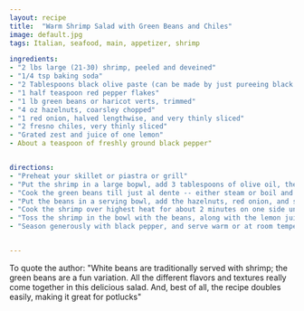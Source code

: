 ```yaml
---
layout: recipe
title:  "Warm Shrimp Salad with Green Beans and Chiles"
image: default.jpg
tags: Italian, seafood, main, appetizer, shrimp

ingredients: 
- "2 lbs large (21-30) shrimp, peeled and deveined"
- "1/4 tsp baking soda"
- "2 Tablespoons black olive paste (can be made by just pureeing black olives in a food processor--pit them first!)"
- "1 half teaspoon red pepper flakes"
- "1 lb green beans or haricot verts, trimmed"
- "4 oz hazelnuts, coarsley chopped"
- "1 red onion, halved lengthwise, and very thinly sliced"
- "2 fresno chiles, very thinly sliced"
- "Grated zest and juice of one lemon"
- About a teaspoon of freshly ground black pepper"


directions:
- "Preheat your skillet or piastra or grill"
- "Put the shrimp in a large bopwl, add 3 tablespoons of olive oil, the olive patse, the baking soda, and red pepper flakes, and mix well with your hands to cover the shrimp.  Set aside."
- "Cook the green beans till just al dente -- either steam or boil and then shock in ice water" 
- "Put the beans in a serving bowl, add the hazelnuts, red onion, and sliced chiles, and toss to mix.  Set aside."
- "Cook the shrimp over highest heat for about 2 minutes on one side until lightly brown.  Turn and continue cooking until just done through."
- "Toss the shrimp in the bowl with the beans, along with the lemon juice, zest, and some olive oil"
- "Season generously with black pepper, and serve warm or at room temperature"


---
```

To quote the author: \"White beans are traditionally served with shrimp; the green beans are a fun variation.  All the different flavors and textures really come together in this delicious salad.  And, best of all, the recipe doubles easily, making it great for potlucks\"
